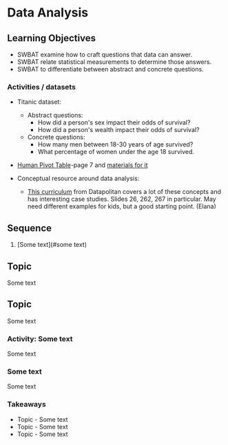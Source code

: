 # Data Analysis

## Learning Objectives

* SWBAT examine how to craft questions that data can answer.
* SWBAT relate statistical measurements to determine those answers.
* SWBAT to differentiate between abstract and concrete questions.


### Activities / datasets 
- Titanic dataset:
	- Abstract questions:
		- How did a person's sex impact their odds of survival?
		- How did a person's wealth impact their odds of survival?
	- Concrete questions:
		- How many men between 18-30 years of age survived?
		- What percentage of women under the age 18 survived.

- [Human Pivot Table](https://docs.google.com/document/d/185lRocur3g-EyvXIUnYXNITSPp0hcB9wQ7DsA7Hvl3M/edit#heading=h.qkvugbuhee8v)-page 7 and [materials for it](https://docs.google.com/document/d/12lFMDS7SHWpqjRW_nzSEtYr_DAYKRyY0jaFrbPd3P8M/edit)
- Conceptual resource around data analysis:
	- [This curriculum](http://www.datapolitan.com/data-driven-gov/#1) from Datapolitan covers a lot of these concepts and has interesting case studies. Slides 26, 262, 267 in particular. May need different examples for kids, but a good starting point. (Elana)

## Sequence

1. [Some text](#some text)

## Topic

Some text

## Topic

Some text

### Activity: Some text

Some text

### Some text

Some text

### Takeaways

* Topic - Some text
* Topic - Some text
* Topic - Some text
